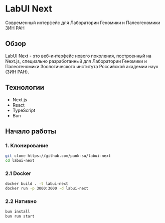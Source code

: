 # LabUI Next

Современный интерфейс для Лаборатории Геномики и Палеогеномики ЗИН РАН

## Обзор

LabUI Next - это веб-интерфейс нового поколения, построенный на Next.js, специально разработанный для Лаборатории Геномики и Палеогеномики Зоологического института Российской академии наук (ЗИН РАН).

## Технологии

- Next.js
- React
- TypeScript
- Bun

## Начало работы

### 1. Клонирование

```bash
git clone https://github.com/pank-su/labui-next
cd labui-next
```

### 2.1 Docker

```sh
docker build . -t labui-next
docker run -p 3000:3000 -d labui-next
```

### 2.2 Нативно

```sh
bun install
bun run start
```
